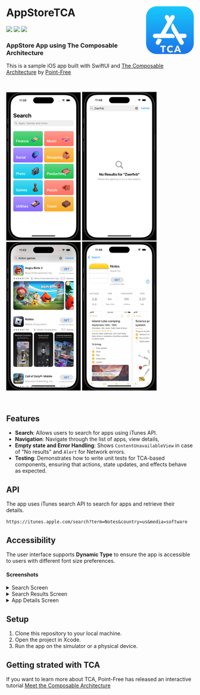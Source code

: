 <h1> AppStoreTCA
  <img align="right" alt="App icon" src="Docs/assets/Icons/icon-small.png" width=128px>
</h1>

<p>
    <img src="https://img.shields.io/badge/iOS-18.0+-green.svg" />
    <img src="https://img.shields.io/badge/Xcode-16+-blue.svg" />
    <img src="https://img.shields.io/badge/-SwiftUI-red.svg" />
</p>

### AppStore App using The Composable Architecture
This is a sample iOS app built with SwiftUI and [The Composable Architecture](https://github.com/pointfreeco/swift-composable-architecture) by [Point-Free](https://www.pointfree.co)

<br>
<p>
    <img alt="Search screen" src="Docs/assets/Screens/Category.png" width="200" />
    <img alt="Search screen" src="Docs/assets/Screens/NoResults.png" width="200" />
    <img alt="Search Results screen" src="Docs/assets/Screens/SearchResults.png" width="200" />
    <img alt="App detail screen" src="Docs/assets/Screens/AppDetails.png" width="200" />
</p>
<br>

## Features

- **Search**: Allows users to search for apps using iTunes API.
- **Navigation**: Navigate through the list of apps, view details,
- **Empty state and Error Handling**: Shows `ContentUnavailableView` in case of "No results" and `Alert` for Network errors.
- **Testing**: Demonstrates how to write unit tests for TCA-based components, ensuring that actions, state updates, and effects behave as expected.

## API

The app uses iTunes search API to search for apps and retrieve their details.

```
https://itunes.apple.com/search?term=Notes&country=us&media=software
```

## Accessibility

The user interface supports **Dynamic Type** to ensure the app is accessible to users with different font size preferences.

#### Screenshots 
<details>
  <summary>Search Screen</summary>
  <img alt="App detail screen" src="Docs/assets/DynamicType/CategoryScreen/category-banner.png"/>
</details>
<details>
  <summary>Search Results Screen</summary>
  <img alt="App detail screen" src="Docs/assets/DynamicType/AppResultsScreen/app-results-banner.png"/>
</details>
<details>
  <summary>App Details Screen</summary>
  <img alt="App detail screen" src="Docs/assets/DynamicType/AppDetailsScreen/details-banner.png"/>
</details>

## Setup

1. Clone this repository to your local machine.
2. Open the project in Xcode.
3. Run the app on the simulator or a physical device.

## Getting strated with TCA

If you want to learn more about TCA, Point-Free has released an interactive tutorial [Meet the Composable Architecture](https://pointfreeco.github.io/swift-composable-architecture/main/tutorials/meetcomposablearchitecture/)
